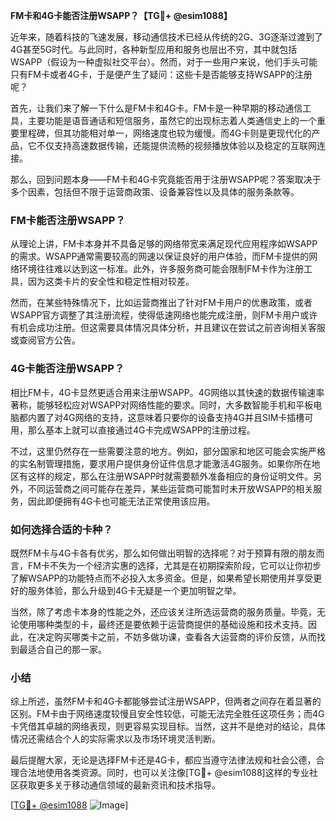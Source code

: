 **FM卡和4G卡能否注册WSAPP？【TG💪+ @esim1088】**

近年来，随着科技的飞速发展，移动通信技术已经从传统的2G、3G逐渐过渡到了4G甚至5G时代。与此同时，各种新型应用和服务也层出不穷，其中就包括WSAPP（假设为一种虚拟社交平台）。然而，对于一些用户来说，他们手头可能只有FM卡或者4G卡，于是便产生了疑问：这些卡是否能够支持WSAPP的注册呢？

首先，让我们来了解一下什么是FM卡和4G卡。FM卡是一种早期的移动通信工具，主要功能是语音通话和短信服务，虽然它的出现标志着人类通信史上的一个重要里程碑，但其功能相对单一，网络速度也较为缓慢。而4G卡则是更现代化的产品，它不仅支持高速数据传输，还能提供流畅的视频播放体验以及稳定的互联网连接。

那么，回到问题本身——FM卡和4G卡究竟能否用于注册WSAPP呢？答案取决于多个因素，包括但不限于运营商政策、设备兼容性以及具体的服务条款等。

### FM卡能否注册WSAPP？

从理论上讲，FM卡本身并不具备足够的网络带宽来满足现代应用程序如WSAPP的需求。WSAPP通常需要较高的网速以保证良好的用户体验，而FM卡提供的网络环境往往难以达到这一标准。此外，许多服务商可能会限制FM卡作为注册工具，因为这类卡片的安全性和稳定性相对较差。

然而，在某些特殊情况下，比如运营商推出了针对FM卡用户的优惠政策，或者WSAPP官方调整了其注册流程，使得低速网络也能完成注册，则FM卡用户或许有机会成功注册。但这需要具体情况具体分析，并且建议在尝试之前咨询相关客服或查阅官方公告。

### 4G卡能否注册WSAPP？

相比FM卡，4G卡显然更适合用来注册WSAPP。4G网络以其快速的数据传输速率著称，能够轻松应对WSAPP对网络性能的要求。同时，大多数智能手机和平板电脑都内置了对4G网络的支持，这意味着只要你的设备支持4G并且SIM卡插槽可用，那么基本上就可以直接通过4G卡完成WSAPP的注册过程。

不过，这里仍然存在一些需要注意的地方。例如，部分国家和地区可能会实施严格的实名制管理措施，要求用户提供身份证件信息才能激活4G服务。如果你所在地区有这样的规定，那么在注册WSAPP时就需要额外准备相应的身份证明文件。另外，不同运营商之间可能存在差异，某些运营商可能暂时未开放WSAPP的相关服务，因此即便拥有4G卡也可能无法正常使用该应用。

### 如何选择合适的卡种？

既然FM卡与4G卡各有优劣，那么如何做出明智的选择呢？对于预算有限的朋友而言，FM卡不失为一个经济实惠的选择，尤其是在初期探索阶段，它可以让你初步了解WSAPP的功能特点而不必投入太多资金。但是，如果希望长期使用并享受更好的服务体验，那么升级到4G卡无疑是一个更加明智之举。

当然，除了考虑卡本身的性能之外，还应该关注所选运营商的服务质量。毕竟，无论使用哪种类型的卡，最终还是要依赖于运营商提供的基础设施和技术支持。因此，在决定购买哪类卡之前，不妨多做功课，查看各大运营商的评价反馈，从而找到最适合自己的那一家。

### 小结

综上所述，虽然FM卡和4G卡都能够尝试注册WSAPP，但两者之间存在着显著的区别。FM卡由于网络速度较慢且安全性较低，可能无法完全胜任这项任务；而4G卡凭借其卓越的网络表现，则更容易实现目标。当然，这并不是绝对的结论，具体情况还需结合个人的实际需求以及市场环境灵活判断。

最后提醒大家，无论是选择FM卡还是4G卡，都应当遵守法律法规和社会公德，合理合法地使用各类资源。同时，也可以关注像[TG💪+ @esim1088]这样的专业社区获取更多关于移动通信领域的最新资讯和技术指导。

[[TG💪+ @esim1088](https://t.me/s/esim1088) ![Image](https://i.postimg.cc/4NQfJmqS/Snipaste-2025-05-13-00-14-12.png)]